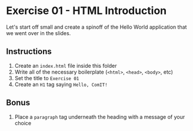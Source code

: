 # Exercise 01 - HTML Introduction

Let's start off small and create a spinoff of the Hello World application that we went over in the slides.

## Instructions

1. Create an `index.html` file inside this folder
2. Write all of the necessary boilerplate (`<html>`, `<head>`, `<body>`, etc)
3. Set the title to `Exercise 01`
4. Create an `H1` tag saying `Hello, ComIT!`

## Bonus

1. Place a `paragraph` tag underneath the heading with a message of your choice
